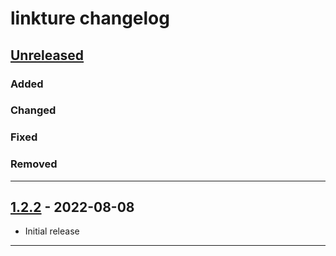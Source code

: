 # linkture changelog

## [Unreleased]

### Added

### Changed

### Fixed

### Removed
____
## [1.2.2] - 2022-08-08

- Initial release
____
[Unreleased]: https://github.com/erykjj/linkture
[1.2.2]:https://github.com/erykjj/linkture/releases/tag/v1.2.2
